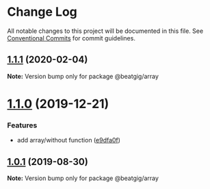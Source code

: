 # Change Log

All notable changes to this project will be documented in this file.
See [Conventional Commits](https://conventionalcommits.org) for commit guidelines.

## [1.1.1](https://github.com/beatgig/midi/compare/@beatgig/array@1.1.0...@beatgig/array@1.1.1) (2020-02-04)

**Note:** Version bump only for package @beatgig/array





# [1.1.0](https://github.com/beatgig/midi/compare/@beatgig/array@1.0.1...@beatgig/array@1.1.0) (2019-12-21)


### Features

* add array/without function ([e9dfa0f](https://github.com/beatgig/midi/commit/e9dfa0f))





## [1.0.1](https://github.com/beatgig/midi/compare/@beatgig/array@1.0.0...@beatgig/array@1.0.1) (2019-08-30)

**Note:** Version bump only for package @beatgig/array
